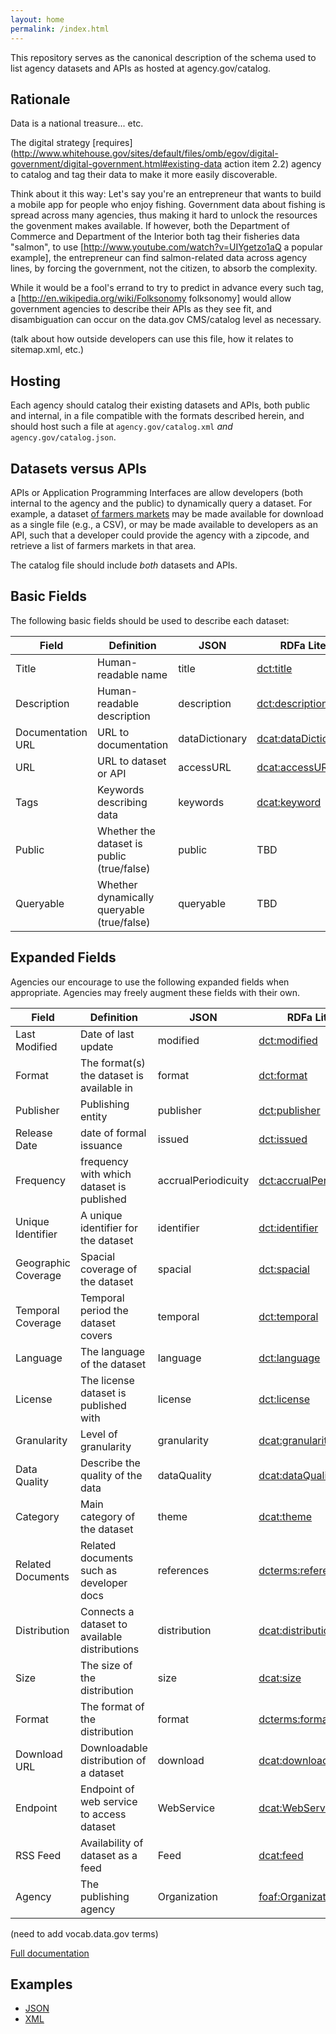 ```yaml
---
layout: home
permalink: /index.html
---
```


This repository serves as the canonical description of the schema used to list agency datasets and APIs as hosted at agency.gov/catalog.

Rationale
---------

Data is a national treasure... etc.

The digital strategy [requires](http://www.whitehouse.gov/sites/default/files/omb/egov/digital-government/digital-government.html#existing-data action item 2.2) agency to catalog and tag their data to make it more easily discoverable.

Think about it this way: Let's say you're an entrepreneur that wants to build a mobile app for people who enjoy fishing. Government data about fishing is spread across many agencies, thus making it hard to unlock the resources the govenment makes available. If however, both the Department of Commerce and Department of the Interior both tag their fisheries data "salmon", to use [http://www.youtube.com/watch?v=UIYgetzo1aQ a popular example], the entrepreneur can find salmon-related data across agency lines, by forcing the government, not the citizen, to absorb the complexity.

While it would be a fool's errand to try to predict in advance every such tag, a [http://en.wikipedia.org/wiki/Folksonomy folksonomy] would allow government agencies to describe their APIs as they see fit, and disambiguation can occur on the data.gov CMS/catalog level as necessary.

(talk about how outside developers can use this file, how it relates to sitemap.xml, etc.)

Hosting
-------

Each agency should catalog their existing datasets and APIs, both public and internal, in a file compatible with the formats described herein, and should host such a file at `agency.gov/catalog.xml` *and* `agency.gov/catalog.json`.

Datasets versus APIs
--------------------

APIs or Application Programming Interfaces are allow developers (both internal to the agency and the public) to dynamically query a dataset. For example, a dataset [of farmers markets](https://explore.data.gov/Agriculture/Farmers-Markets-Geographic-Data/wfna-38ey) may be made available for download as a single file (e.g., a CSV), or may be made available to developers as an API, such that a developer could provide the agency with a zipcode, and retrieve a list of farmers markets in that area.

The catalog file should include *both* datasets and APIs.

Basic Fields
------------

The following basic fields should be used to describe each dataset:

Field               | Definition                                    | JSON            | RDFa Lite
-------             | ---------------                               | --------------  | ------- 
Title               | Human-readable name                           | title           | [dct:title](http://dublincore.org/documents/2012/06/14/dcmi-terms/?v=terms#terms-title)
Description         | Human-readable description                    | description     | [dct:description](http://dublincore.org/documents/2012/06/14/dcmi-terms/?v=terms#terms-description)
Documentation URL   | URL to documentation                          | dataDictionary  | [dcat:dataDictionary](http://www.w3.org/TR/vocab-dcat/#property--data-dictionary)
URL                 | URL to dataset or API                         | accessURL       | [dcat:accessURL](http://www.w3.org/TR/vocab-dcat/#property--access-download)
Tags                | Keywords describing data                      | keywords        | [dcat:keyword](http://www.w3.org/TR/vocab-dcat/#property--keyword-tag)
Public              | Whether the dataset is public (true/false)    | public          | TBD 
Queryable           | Whether dynamically queryable (true/false)    | queryable       | TBD

Expanded Fields
---------------

Agencies our encourage to use the following expanded fields when appropriate. Agencies may freely augment these fields with their own.

Field               | Definition                                | JSON                  | RDFa Lite
------              | ------                                    | ----                  | --------
Last Modified       | Date of last update                       | modified              | [dct:modified](http://www.w3.org/TR/vocab-dcat/#property--update-modification-date-1)
Format              | The format(s) the dataset is available in | format                | [dct:format](http://www.w3.org/TR/vocab-dcat/#property--format)
Publisher           | Publishing entity                         | publisher             | [dct:publisher](http://www.w3.org/TR/vocab-dcat/#property--publisher-1)
Release Date        | date of formal issuance                   | issued                | [dct:issued](http://dublincore.org/documents/2012/06/14/dcmi-terms/?v=terms#issued)
Frequency           | frequency with which dataset is published | accrualPeriodicuity   | [dct:accrualPeriodicity](http://purl.org/dc/terms/accrualPeriodicity)
Unique Identifier   | A unique identifier for the dataset       | identifier            | [dct:identifier](http://purl.org/dc/terms/identifier)
Geographic Coverage | Spacial coverage of the dataset           | spacial               | [dct:spacial](http://purl.org/dc/terms/spatial)
Temporal Coverage   | Temporal period the dataset covers        | temporal              | [dct:temporal](http://purl.org/dc/terms/temporal)
Language            | The language of the dataset               | language              | [dct:language](http://purl.org/dc/terms/language)
License             | The license dataset is published with     | license               | [dct:license](http://purl.org/dc/terms/license)
Granularity         | Level of granularity                      | granularity           | [dcat:granularity](http://www.w3.org/ns/dcat#)
Data Quality        | Describe the quality of the data          | dataQuality           | [dcat:dataQuality](http://www.w3.org/ns/dcat#dataQuality)
Category            | Main category of the dataset              | theme                 | [dcat:theme](http://www.w3.org/ns/dcat#theme)
Related Documents   | Related documents such as developer docs  | references            | [dcterms:references](http://purl.org/dc/terms/references)
Distribution        | Connects a dataset to available distributions | distribution     | [dcat:distribution](http://www.w3.org/ns/dcat#distribution)
Size                | The size of the distribution              | size                  | [dcat:size](http://www.w3.org/ns/dcat#size)
Format              | The format of the distribution            | format                | [dcterms:format](http://purl.org/dc/terms/format)
Download URL        | Downloadable distribution of a dataset    | download              | [dcat:download](http://www.w3.org/ns/dcat#Download)
Endpoint            | Endpoint of web service to access dataset  | WebService            | [dcat:WebService](http://www.w3.org/ns/dcat#WebService)
RSS Feed            | Availability of dataset as a feed         | Feed                  | [dcat:feed](http://www.w3.org/ns/dcat#Feed)
Agency              | The publishing agency                     | Organization          | [foaf:Organization](http://xmlns.com/foaf/0.1/Organization)

(need to add vocab.data.gov terms)

[Full documentation](http://www.w3.org/TR/vocab-dcat/)

Examples
--------

* [JSON](examples/catalog.json)
* [XML](examples/xml/)
